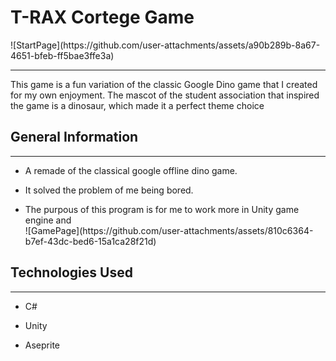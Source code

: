 <h1>T-RAX Cortege Game</h1>
![StartPage](https://github.com/user-attachments/assets/a90b289b-8a67-4651-bfeb-ff5bae3ffe3a)
<hr><p>This game is a fun variation of the classic Google Dino game that I created for my own enjoyment. The mascot of the student association that inspired the game is a dinosaur, which made it a perfect theme choice</p><h2>General Information</h2>
<hr><ul>
<li>A remade of the classical google offline dino game.</li>
</ul><ul>
<li>It solved the problem of me being bored.</li>
</ul><ul>
<li>The purpous of this program is for me to work more in Unity game engine and</li>
![GamePage](https://github.com/user-attachments/assets/810c6364-b7ef-43dc-bed6-15a1ca28f21d)
</ul><h2>Technologies Used</h2>
<hr><ul>
<li>C#</li>
</ul><ul>
<li>Unity</li>
</ul><ul>
<li>Aseprite</li>
</ul>
